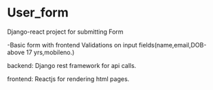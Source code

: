 # User_form
Django-react project for submitting Form


-Basic form with frontend Validations on input fields(name,email,DOB-above 17 yrs,mobileno.)

backend:
Django rest framework for api calls.

frontend:
Reactjs for rendering html pages.

